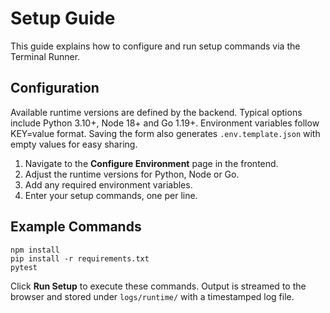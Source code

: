 # Setup Guide

This guide explains how to configure and run setup commands via the Terminal Runner.

## Configuration
Available runtime versions are defined by the backend. Typical options include Python 3.10+, Node 18+ and Go 1.19+. Environment variables follow KEY=value format. Saving the form also generates `.env.template.json` with empty values for easy sharing.

1. Navigate to the **Configure Environment** page in the frontend.
2. Adjust the runtime versions for Python, Node or Go.
3. Add any required environment variables.
4. Enter your setup commands, one per line.

## Example Commands

```
npm install
pip install -r requirements.txt
pytest
```

Click **Run Setup** to execute these commands. Output is streamed to the browser and stored under `logs/runtime/` with a timestamped log file.


